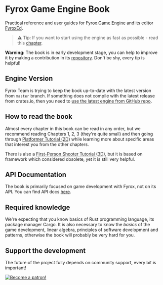 # Fyrox Game Engine Book

Practical reference and user guides for [Fyrox Game Engine](https://github.com/FyroxEngine/Fyrox) and its editor [FyroxEd](https://github.com/FyroxEngine/Fyrox/tree/master/editor).

> ⚠️ Tip: If you want to start using the engine as fast as possible - read this [chapter](src/beginning/scripting.md).

**Warning:** The book is in early development stage, you can help to improve it by making a contribution in its
[repository](https://github.com/fyrox-book/fyrox-book.github.io). Don't be shy, every tip is helpful!

## Engine Version

Fyrox Team is trying to keep the book up-to-date with the latest version from `master` branch. If something does not
compile with the latest release from crates.io, then you need to
[use the latest engine from GitHub repo](./beginning/scripting.md#using-latest-engine-version).

## How to read the book

Almost every chapter in this book can be read in any order, but we recommend reading Chapters 1, 2, 3 (they're quite small)
and then going through [Platformer Tutorial (2D)](src/tutorials/platformer/part1.md) while learning more about specific
areas that interest you from the other chapters.

There is also a [First-Person Shooter Tutorial (3D)](src/tutorials/fps/intro.md), but it is based on framework which
considered obsolete, yet it is still very helpful.

## API Documentation

The book is primarily focused on game development with Fyrox, not on its API. You can find API docs
[here](https://docs.rs/fyrox/latest/fyrox/).

## Required knowledge

We're expecting that you know basics of Rust programming language, its package manager Cargo. It is also necessary
to know the _basics_ of the game development, linear algebra, principles of software development and patterns,
otherwise the book will probably be very hard for you.

## Support the development

The future of the project fully depends on community support, every bit is important!

[![Become a patron!](https://c5.patreon.com/external/logo/become_a_patron_button.png)](https://www.patreon.com/mrdimas)
